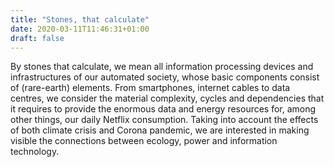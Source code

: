 ```yaml
---
title: "Stones, that calculate"
date: 2020-03-11T11:46:31+01:00
draft: false
---
```


By stones that calculate, we mean all information processing devices and infrastructures of our automated society, whose basic components consist of (rare-earth) elements. From smartphones, internet cables to data centres, we consider the material complexity, cycles and dependencies that it requires to provide the enormous data and energy resources for, among other things, our daily Netflix consumption. Taking into account the effects of both climate crisis and Corona pandemic, we are interested in making visible the connections between ecology, power and information technology.

